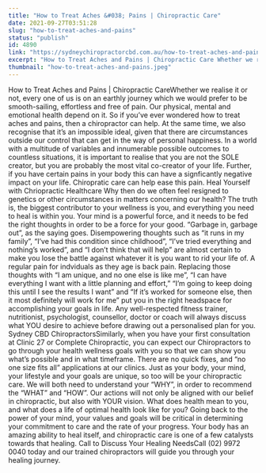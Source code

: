 ```yaml
---
title: "How to Treat Aches &#038; Pains | Chiropractic Care"
date: 2021-09-27T03:51:28
slug: "how-to-treat-aches-and-pains"
status: "publish"
id: 4890
link: "https://sydneychiropractorcbd.com.au/how-to-treat-aches-and-pains/"
excerpt: "How to Treat Aches and Pains | Chiropractic Care Whether we realise it or not, every one of us is on an earthly journey which we would prefer to be smooth-sailing, effortless and free of pain. Our physical, mental and emotional health depend on it. So if you&#8217;ve ever wondered how to treat aches and [&hellip;]"
thumbnail: "how-to-treat-aches-and-pains.jpeg"
---
```


How to Treat Aches and Pains | Chiropractic CareWhether we realise it or not, every one of us is on an earthly journey which we would prefer to be smooth-sailing, effortless and free of pain. Our physical, mental and emotional health depend on it. So if you&#8217;ve ever wondered how to treat aches and pains, then a chiropractor can help. At the same time, we also recognise that it&#8217;s an impossible ideal, given that there are circumstances outside our control that can get in the way of personal happiness. In a world with a multitude of variables and innumerable possible outcomes to countless situations, it is important to realise that you are not the SOLE creator, but you are probably the most vital co-creator of your life. Further, if you have certain pains in your body this can have a signficantly negative impact on your life. Chiropratic care can help ease this pain. Heal Yourself with Chriopractic Healthcare Why then do we often feel resigned to genetics or other circumstances in matters concerning our health? The truth is, the biggest contributor to your wellness is you, and everything you need to heal is within you. Your mind is a powerful force, and it needs to be fed the right thoughts in order to be a force for your good. &#8220;Garbage in, garbage out&#8221;, as the saying goes. Disempowering thoughts such as &#8220;it runs in my family&#8221;, &#8220;I&#8217;ve had this condition since childhood&#8221;, &#8220;I&#8217;ve tried everything and nothing&#8217;s worked&#8221;, and &#8220;I don&#8217;t think that will help&#8221; are almost certain to make you lose the battle against whatever it is you want to rid your life of. A regular pain for indviduals as they age is back pain. Replacing those thoughts with &#8220;I am unique, and no one else is like me&#8221;, &#8220;I can have everything I want with a little planning and effort,&#8221; &#8220;I&#8217;m going to keep doing this until I see the results I want&#8221; and &#8220;If it&#8217;s worked for someone else, then it most definitely will work for me&#8221; put you in the right headspace for accomplishing your goals in life. Any well-respected fitness trainer, nutritionist, psychologist, counsellor, doctor or coach will always discuss what YOU desire to achieve before drawing out a personalised plan for you. Sydney CBD ChiropractorsSimilarly, when you have your first consultation at Clinic 27 or Complete Chiropractic, you can expect our Chiropractors to go through your health wellness goals with you so that we can show you what&#8217;s possible and in what timeframe. There are no quick fixes, and &#8220;no one size fits all&#8221; applications at our clinics. Just as your body, your mind, your lifestyle and your goals are unique, so too will be your chiropractic care. We will both need to understand your &#8220;WHY&#8221;, in order to recommend the &#8220;WHAT&#8221; and &#8220;HOW&#8221;. Our actions will not only be aligned with our belief in chiropractic, but also with YOUR vision. What does health mean to you, and what does a life of optimal health look like for you? Going back to the power of your mind, your values and goals will be critical in determining your commitment to care and the rate of your progress. Your body has an amazing ability to heal itself, and chiropractic care is one of a few catalysts towards that healing. Call to Discuss Your Healing NeedsCall (02) 9972 0040 today and our trained chiropractors will guide you through your healing journey.
